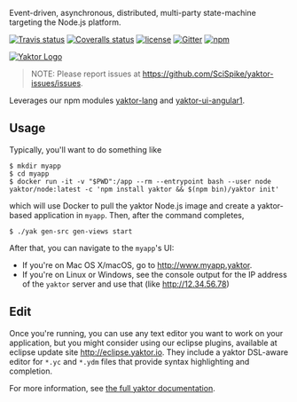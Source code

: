 Event-driven, asynchronous, distributed, multi-party state-machine targeting the Node.js platform.

[![Travis status](https://img.shields.io/travis/SciSpike/yaktor/master.svg?maxAge=3600)](https://travis-ci.org/SciSpike/yaktor/builds)
[![Coveralls status](https://img.shields.io/coveralls/SciSpike/yaktor/master.svg?maxAge=3600)](https://coveralls.io/github/SciSpike/yaktor?branch=master)
[![license](https://img.shields.io/github/license/SciSpike/yaktor.svg?maxAge=3600)](https://github.com/SciSpike/yaktor/blob/master/LICENSE)
[![Gitter](https://img.shields.io/gitter/room/SciSpike/yaktor.svg?maxAge=3600)](https://gitter.im/SciSpike/yaktor)
[![npm](https://img.shields.io/npm/v/yaktor.svg?maxAge=3600)](https://www.npmjs.com/package/yaktor)

[![Yaktor Logo](http://docs.yaktor.io/images/logo-with-text.png)](http://yaktor.io)

> NOTE: Please report issues at https://github.com/SciSpike/yaktor-issues/issues.

Leverages our npm modules [yaktor-lang](https://github.com/SciSpike/yaktor-dsl-xtext/tree/master/cli) and [yaktor-ui-angular1](https://github.com/Scispike/yaktor-ui-angular1).

## Usage

Typically, you'll want to do something like

```
$ mkdir myapp
$ cd myapp
$ docker run -it -v "$PWD":/app --rm --entrypoint bash --user node yaktor/node:latest -c 'npm install yaktor && $(npm bin)/yaktor init'
```

which will use Docker to pull the yaktor Node.js image and create a yaktor-based application in `myapp`.  Then, after the command completes,

```
$ ./yak gen-src gen-views start
```

After that, you can navigate to the `myapp`'s UI:
* If you're on Mac OS X/macOS, go to http://www.myapp.yaktor.
* If you're on Linux or Windows, see the console output for the IP address of the `yaktor` server and use that (like http://12.34.56.78)

## Edit

Once you're running, you can use any text editor you want to work on your application, but you might consider using our eclipse plugins, available at eclipse update site http://eclipse.yaktor.io.  They include a yaktor DSL-aware editor for `*.yc` and `*.ydm` files that provide syntax highlighting and completion.

For more information, see [the full yaktor documentation](http://docs.yaktor.io).
